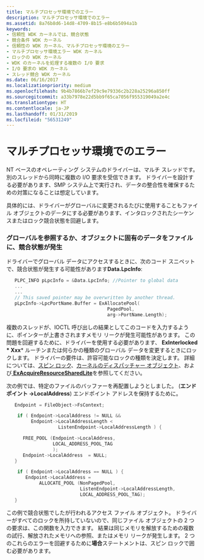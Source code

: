 ```yaml
---
title: マルチプロセッサ環境でのエラー
description: マルチプロセッサ環境でのエラー
ms.assetid: 8a76b8d6-14d8-4709-8b15-e8b6b5094a1b
keywords:
- 信頼性 WDK カーネルでは、競合状態
- 競合条件 WDK カーネル
- 信頼性の WDK カーネル、マルチプロセッサ環境のエラー
- マルチプロセッサ環境エラー WDK カーネル
- ロックの WDK カーネル
- WDK のカーネルを処理する複数の I/O 要求
- I/O 要求の WDK カーネル
- スレッド競合 WDK カーネル
ms.date: 06/16/2017
ms.localizationpriority: medium
ms.openlocfilehash: 9b4b7866b7ef29c9e79336c2b228a25296a850ff
ms.sourcegitcommit: a33b7978e22d5bb9f65ca7056f955319049a2e4c
ms.translationtype: HT
ms.contentlocale: ja-JP
ms.lasthandoff: 01/31/2019
ms.locfileid: "56531249"
---
```

# <a name="errors-in-a-multiprocessor-environment"></a>マルチプロセッサ環境でのエラー





NT ベースのオペレーティング システムのドライバーは、マルチ スレッドです。別のスレッドから同時に複数の I/O 要求を受信できます。 ドライバーを設計する必要があります、SMP システム上で実行され、データの整合性を確保するための対策になることは想定しています。

具体的には、ドライバーがグローバルに変更されるたびに使用することもファイル オブジェクトのデータにする必要があります、インタロックされたシーケンスまたはロック競合状態を回避します。

### <a name="encountering-a-race-condition-when-referencing-global-or-file-object-specific-data"></a>グローバルを参照するか、オブジェクトに固有のデータをファイルに、競合状態が発生

ドライバーでグローバル データにアクセスするときに、次のコード スニペットで、競合状態が発生する可能性があります**Data.LpcInfo**:

```cpp
   PLPC_INFO pLpcInfo = &Data.LpcInfo; //Pointer to global data
   ...
   ...
   // This saved pointer may be overwritten by another thread.
   pLpcInfo->LpcPortName.Buffer = ExAllocatePool(
                                     PagedPool,
                                     arg->PortName.Length);
```

複数のスレッドが、IOCTL 呼び出しの結果としてこのコードを入力するように、ポインターが上書きされますメモリ リークが発生可能性があります。 この問題を回避するために、ドライバーを使用する必要があります、 **ExInterlocked * Xxx*** ルーチンまたは何らかの種類のグローバル データを変更するときにロックします。 ドライバーの要件は、許容可能なロックの種類を決定します。 詳細については、[スピン ロック](spin-locks.md)、[カーネルのディスパッチャー オブジェクト](kernel-dispatcher-objects.md)、および[ **ExAcquireResourceSharedLite**](https://msdn.microsoft.com/library/windows/hardware/ff544363)を参照してください。

次の例では、特定のファイルのバッファーを再配置しようとしました。 (**エンドポイント -&gt;LocalAddress**) エンドポイント アドレスを保持するために。

```cpp
   Endpoint = FileObject->FsContext;

    if ( Endpoint->LocalAddress != NULL &&
         Endpoint->LocalAddressLength <
                   ListenEndpoint->LocalAddressLength ) {

      FREE_POOL (Endpoint->LocalAddress,
                 LOCAL_ADDRESS_POOL_TAG
                 );
      Endpoint->LocalAddress  = NULL;
   }

    if ( Endpoint->LocalAddress == NULL ) {
       Endpoint->LocalAddress =
            ALLOCATE_POOL (NonPagedPool,
                           ListenEndpoint->LocalAddressLength,
                           LOCAL_ADDRESS_POOL_TAG);
   }
```

この例で競合状態でしたが行われるアクセス ファイル オブジェクト。 ドライバーがすべてのロックを所持していないので、同じファイル オブジェクトの 2 つの要求は、この関数を入力できます。 結果は同じメモリを解放するための複数の試行、解放されたメモリへの参照、またはメモリ リークが発生します。 2 つのこれらのエラーを回避するために**場合**ステートメントは、スピン ロックで囲む必要があります。









